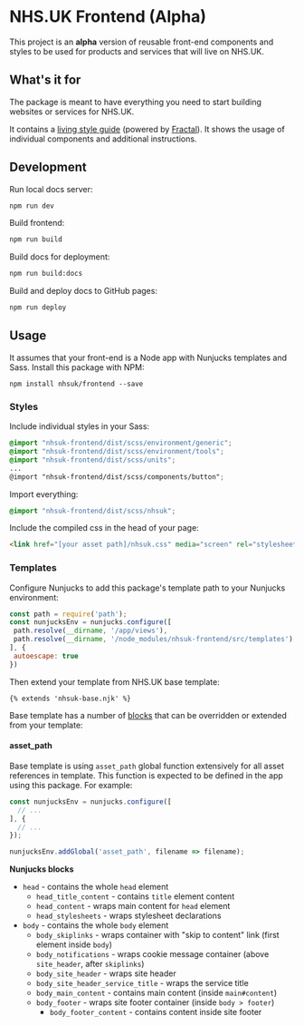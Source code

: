 # NHS.UK Frontend (Alpha)

This project is an **alpha** version of reusable front-end components and styles
to be used for products and services that will live on NHS.UK.

## What's it for

The package is meant to have everything you need to start building websites or
services for NHS.UK.

It contains a [living style guide](https://nhsuk.github.io/frontend/) (powered by [Fractal](http://fractal.build/)).
It shows the usage of individual components and additional instructions.

## Development

Run local docs server:

```bash
npm run dev
```

Build frontend:

```bash
npm run build
```

Build docs for deployment:

```bash
npm run build:docs
```

Build and deploy docs to GitHub pages:

```bash
npm run deploy
```

## Usage

It assumes that your front-end is a Node app with Nunjucks templates and Sass. Install this package with NPM:

```
npm install nhsuk/frontend --save
```

### Styles

Include individual styles in your Sass:

```scss
@import "nhsuk-frontend/dist/scss/environment/generic";
@import "nhsuk-frontend/dist/scss/environment/tools";
@import "nhsuk-frontend/dist/scss/units";
...
@import "nhsuk-frontend/dist/scss/components/button";
```

Import everything:

```scss
@import "nhsuk-frontend/dist/scss/nhsuk";
```

Include the compiled css in the head of your page:

```html
<link href="[your asset path]/nhsuk.css" media="screen" rel="stylesheet" type="text/css">
```

### Templates

Configure Nunjucks to add this package's template path to your Nunjucks environment:

 ```js
const path = require('path');
const nunjucksEnv = nunjucks.configure([
  path.resolve(__dirname, '/app/views'),
  path.resolve(__dirname, '/node_modules/nhsuk-frontend/src/templates')
], {
  autoescape: true
})
```

Then extend your template from NHS.UK base template:

```jinja
{% extends 'nhsuk-base.njk' %}
```

Base template has a number of [blocks](https://mozilla.github.io/nunjucks/templating.html#block)
that can be overridden or extended from your template:

#### asset_path

Base template is using `asset_path` global function extensively for all asset references in template. This function is expected to be defined in the app using this package. For example:

```js
const nunjucksEnv = nunjucks.configure([
  // ...
], {
  // ...
});

nunjucksEnv.addGlobal('asset_path', filename => filename);
```

**Nunjucks blocks**

- `head` - contains the whole `head` element
  - `head_title_content` - contains `title` element content
  - `head_content` - wraps main content for `head` element
  - `head_stylesheets` - wraps stylesheet declarations
- `body` - contains the whole `body` element
  - `body_skiplinks` - wraps container with "skip to content" link (first element inside `body`)
  - `body_notifications` - wraps cookie message container (above `site_header`, after `skiplinks`)
  - `body_site_header` - wraps site header
  - `body_site_header_service_title` - wraps the service title
  - `body_main_content` - contains main content (inside `main#content`)
  - `body_footer` - wraps site footer container (inside `body > footer`)
    - `body_footer_content` - contains content inside site footer
